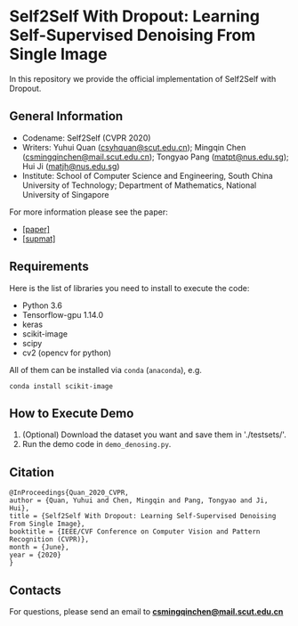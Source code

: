 # Self2Self With Dropout: Learning Self-Supervised Denoising From Single Image
In this repository we provide the official implementation of Self2Self
with Dropout.
## General Information
- Codename: Self2Self (CVPR 2020)
- Writers: Yuhui Quan (csyhquan@scut.edu.cn); Mingqin Chen
  (csmingqinchen@mail.scut.edu.cn); Tongyao Pang (matpt@nus.edu.sg); Hui
  Ji (matjh@nus.edu.sg)
- Institute: School of Computer Science and Engineering, South China
  University of Technology; Department of Mathematics, National University of Singapore

For more information please see the paper:
- [[paper]](http://openaccess.thecvf.com/content_CVPR_2020/papers/Quan_Self2Self_With_Dropout_Learning_Self-Supervised_Denoising_From_Single_Image_CVPR_2020_paper.pdf)
- [[supmat]](http://openaccess.thecvf.com/content_CVPR_2020/supplemental/Quan_Self2Self_With_Dropout_CVPR_2020_supplemental.pdf)


## Requirements
Here is the list of libraries you need to install to execute the code:
* Python 3.6
* Tensorflow-gpu 1.14.0
* keras
* scikit-image
* scipy
* cv2 (opencv for python)

All of them can be installed via `conda` (`anaconda`), e.g.
```
conda install scikit-image
```

## How to Execute Demo
1. (Optional) Download the dataset you want and save them in
   './testsets/'.
2. Run the demo code in `demo_denosing.py`.

## Citation
```
@InProceedings{Quan_2020_CVPR,
author = {Quan, Yuhui and Chen, Mingqin and Pang, Tongyao and Ji, Hui},
title = {Self2Self With Dropout: Learning Self-Supervised Denoising From Single Image},
booktitle = {IEEE/CVF Conference on Computer Vision and Pattern Recognition (CVPR)},
month = {June},
year = {2020}
}
```

## Contacts
For questions, please send an email to **csmingqinchen@mail.scut.edu.cn**
